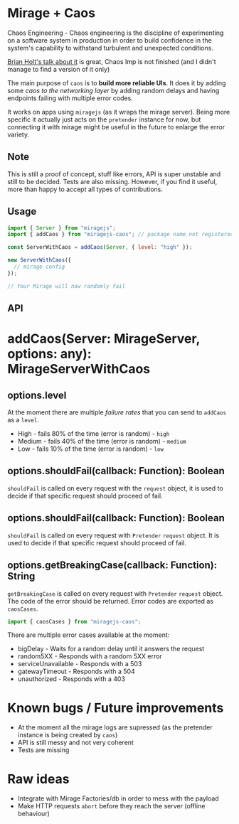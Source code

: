 # Mirage + Caos

Chaos Engineering - Chaos engineering is the discipline of experimenting on a software system in production in order to build confidence in the system's capability to withstand turbulent and unexpected conditions.

[Brian Holt's talk about it](https://www.youtube.com/watch?v=A4_rRj-4Mv0) is great, Chaos Imp is not finished (and I didn't manage to find a version of it only)

The main purpose of `caos` is to **build more reliable UIs**. It does it by adding some _caos to the networking layer_ by adding random delays and having endpoints failing with multiple error codes.

It works on apps using `miragejs` (as it wraps the mirage server). Being more specific it actually just acts on the `pretender` instance for now, but connecting it with mirage might be useful in the future to enlarge the error variety.

## Note

This is still a proof of concept, stuff like errors, API is super unstable and still to be decided. Tests are also missing.
However, if you find it useful, more than happy to accept all types of contributions.

## Usage

```js
import { Server } from "miragejs";
import { addCaos } from "miragejs-caos"; // package name not registered

const ServerWithCaos = addCaos(Server, { level: "high" });

new ServerWithCaos({
  // mirage config
});

// Your Mirage will now randomly fail
```

## API

# addCaos(Server: MirageServer, options: any): MirageServerWithCaos

## options.level

At the moment there are multiple _failure rates_ that you can send to `addCaos` as a `level`.

- High - fails 80% of the time (error is random) - `high`
- Medium - fails 40% of the time (error is random) - `medium`
- Low - fails 10% of the time (error is random) - `low`

## options.shouldFail(callback: Function): Boolean

`shouldFail` is called on every request with the `request` object, it is used to decide if that specific request should proceed of fail.

## options.shouldFail(callback: Function): Boolean

`shouldFail` is called on every request with `Pretender` `request` object.
It is used to decide if that specific request should proceed of fail.

## options.getBreakingCase(callback: Function): String

`getBreakingCase` is called on every request with `Pretender` `request` object.
The code of the error should be returned. Error codes are exported as `caosCases`.

```js
import { caosCases } from "miragejs-caos";
```

There are multiple error cases available at the moment:

- bigDelay - Waits for a random delay until it answers the request
- random5XX - Responds with a random 5XX error
- serviceUnavailable - Responds with a 503
- gatewayTimeout - Responds with a 504
- unauthorized - Responds with a 403

# Known bugs / Future improvements

- At the moment all the mirage logs are supressed (as the pretender instance is being created by `caos`)
- API is still messy and not very coherent
- Tests are missing

# Raw ideas

- Integrate with Mirage Factories/db in order to mess with the payload
- Make HTTP requests `abort` before they reach the server (offline behaviour)
